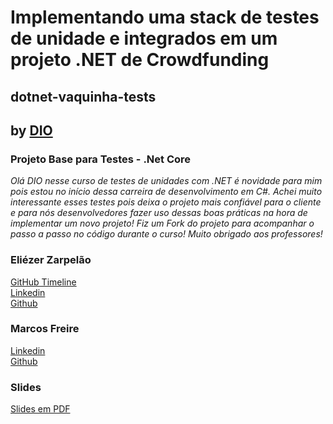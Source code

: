 # Implementando uma stack de testes de unidade e integrados em um projeto .NET de Crowdfunding
## dotnet-vaquinha-tests 

## by [DIO](https://digitalinnovation.one/sign-up?ref=H395IYS4Z6) 

### Projeto Base para Testes - .Net Core 
_Olá DIO nesse curso de testes de unidades com .NET é novidade para mim pois estou no início dessa carreira de desenvolvimento em C#. Achei muito interessante esses testes pois deixa o projeto mais confiável para o cliente e para nós desenvolvedores fazer uso dessas boas práticas na hora de implementar um novo projeto!
Fiz um Fork do projeto para acompanhar o passo a passo no código durante o curso! Muito obrigado aos professores!_

### Eliézer Zarpelão
[GitHub Timeline](https://elizarp.github.io/timeline/)  
[Linkedin](http://br.linkedin.com/in/eliezerzarpelao)  
[Github](https://github.com/elizarp) 

### Marcos Freire
[Linkedin](https://www.linkedin.com/in/marcos-freire-a73891125/)  
[Github](https://github.com/marcosfreire) 

### Slides
[Slides em PDF](TesteNetCore.pdf)
